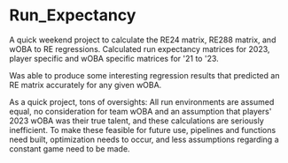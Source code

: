 # Run_Expectancy

A quick weekend project to calculate the RE24 matrix, RE288 matrix, and wOBA to RE regressions. Calculated run expectancy matrices for 2023, player specific and wOBA specific matrices for '21 to '23. 

Was able to produce some interesting regression results that predicted an RE matrix accurately for any given wOBA.

As a quick project, tons of oversights: All run environments are assumed equal, no consideration for team wOBA and an assumption that players' 2023 wOBA was their true talent, and these calculations are seriously inefficient.
To make these feasible for future use, pipelines and functions need built, optimization needs to occur, and less assumptions regarding a constant game need to be made. 
